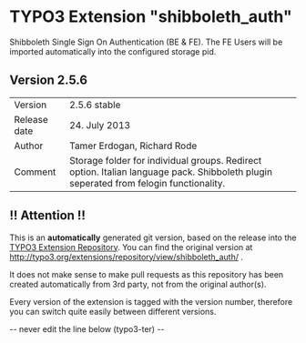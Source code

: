 # TYPO3 Extension "shibboleth_auth"
Shibboleth Single Sign On Authentication (BE & FE). The FE Users will be imported automatically into the configured storage pid.

## Version 2.5.6




<table>
	<tr><td>Version</td><td>2.5.6 stable</td></tr>
	<tr><td>Release date</td><td>24. July 2013</td></tr>
	<tr><td>Author</td><td>Tamer Erdogan, Richard Rode</td></tr>
	<tr><td>Comment</td><td>Storage folder for individual groups. Redirect option. Italian language pack. Shibboleth plugin seperated from felogin functionality.</td></tr>
</table>

## !! Attention !!
This is an **automatically** generated git version, based on the release into the [TYPO3 Extension Repository](http://www.typo3.org/extensions/).
You can find the original version at http://typo3.org/extensions/repository/view/shibboleth_auth/ .

It does not make sense to make pull requests as this repository has been created automatically from 3rd party, not from the original author(s).

Every version of the extension is tagged with the version number, therefore you can switch quite easily between different versions.


-- never edit the line below (typo3-ter) --